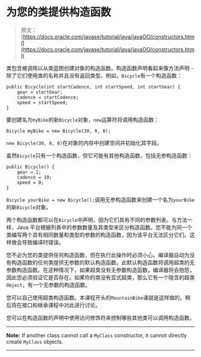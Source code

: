 # 为您的类提供构造函数

> 原文： [https://docs.oracle.com/javase/tutorial/java/javaOO/constructors.html](https://docs.oracle.com/javase/tutorial/java/javaOO/constructors.html)

类包含被调用以从类蓝图创建对象的构造函数。构造函数声明看起来像方法声明 - 除了它们使用类的名称并且没有返回类型。例如，`Bicycle`有一个构造函数：

```
public Bicycle(int startCadence, int startSpeed, int startGear) {
    gear = startGear;
    cadence = startCadence;
    speed = startSpeed;
}

```

要创建名为`myBike`的新`Bicycle`对象，`new`运算符将调用构造函数：

```
Bicycle myBike = new Bicycle(30, 0, 8);

```

`new Bicycle(30, 0, 8)`在对象的内存中创建空间并初始化其字段。

虽然`Bicycle`只有一个构造函数，但它可能有其他构造函数，包括无参构造函数：

```
public Bicycle() {
    gear = 1;
    cadence = 10;
    speed = 0;
}

```

`Bicycle yourBike = new Bicycle();`调用无参构造函数来创建一个名为`yourBike`的新`Bicycle`对象。

两个构造函数都可以在`Bicycle`中声明，因为它们具有不同的参数列表。与方法一样，Java 平台根据列表中的参数数量及其类型来区分构造函数。您不能为同一个类编写两个具有相同数量和类型的参数的构造函数，因为该平台无法区分它们。这样做会导致编译时错误。

您不必为您的类提供任何构造函数，但在执行此操作时必须小心。编译器自动为没有构造函数的任何类提供无参数的默认构造函数。此默认构造函数将调用超类的无参数构造函数。在这种情况下，如果超类没有无参数构造函数，编译器将会抱怨，因此您必须验证它是否存在。如果你的类没有显式超类，那么它有一个隐含的超类`Object`，有一个无参数的构造函数。

您可以自己使用超类构造函数。本课程开头的`MountainBike`课就是这样做的。稍后将在接口和继承课程中对此进行讨论。

您可以在构造函数的声明中使用访问修饰符来控制哪些其他类可以调用构造函数。

* * *

**Note:** If another class cannot call a `MyClass` constructor, it cannot directly create `MyClass` objects.

* * *